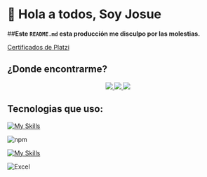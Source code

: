 # 👋 Hola a todos, Soy Josue

##**Este `README.md` esta producción me disculpo por las molestias.**

[Certificados de Platzi](https://josuesn1402-certificados.super.site)

## ¿Donde encontrarme?

<p align="center">
  <a href="https://twitter.com/josueSN1402">  
    <img src="https://skillicons.dev/icons?i=twitter" />
  </a>  
  <a href="https://www.instagram.com/josuesn1402/">  
    <img src="https://skillicons.dev/icons?i=instagram" />
  </a>  
  <a href="https://www.linkedin.com/in/josue-sanchez-nima/">  
    <img src="https://skillicons.dev/icons?i=linkedin" />
  </a>
</p>

## Tecnologias que uso:
[![My Skills](https://skillicons.dev/icons?i=js,html,css,sass,java,cs,git,mysql)](https://skillicons.dev)

![npm](https://img.shields.io/badge/npm-CB3837?style=for-the-badge&logo=npm&logoColor=white)

[![My Skills](https://skillicons.dev/icons?i=figma,vscode,visualstudio,ps)](https://skillicons.dev)

![Excel](https://img.shields.io/badge/Microsoft_Excel-217346?style=for-the-badge&logo=microsoft-excel&logoColor=white)
